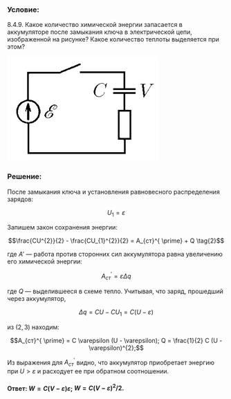 ###  Условие: 

$8.4.9.$ Какое количество химической энергии запасается в аккумуляторе после замыкания ключа в электрической цепи, изображенной на рисунке? Какое количество теплоты выделяется при этом? 

![К задаче $8.4.9$|350x242, 30%](../../img/8.4.9/8.4.9.png)

###  Решение: 

После замыкания ключа и установления равновесного распределения зарядов: 

$$U_{1} = \varepsilon \tag{1}$$

Запишем закон сохранения энергии: 

$$\frac{CU^{2}}{2} - \frac{CU_{1}^{2}}{2} = A_{ст}^{ \prime} + Q \tag{2}$$ 

где ${A}'$ — работа против сторонних сил аккумулятора равна увеличению его химической энергии:

$$A_{ст}^{ \prime} = \varepsilon \Delta q \tag{3}$$ 

где $Q$ — выделившееся в схеме тепло. Учитывая, что заряд, прошедший через аккумулятор, 

$$\Delta q = CU - CU_{1} = C (U - \varepsilon) \tag{4}$$

из $(2,3)$ находим: 

$$A_{ст}^{ \prime} = C \varepsilon (U - \varepsilon); Q = \frac{1}{2} C (U - \varepsilon)^{2};$$

Из выражения для $A_{ст}^{ \prime}$ видно, что аккумулятор приобретает энергию при $U > \varepsilon$ и расходует ее при обратном соотношении. 

####  Ответ: $W = C(V − \varepsilon)\varepsilon;$ $W = C(V − \varepsilon)^2/2.$ 
